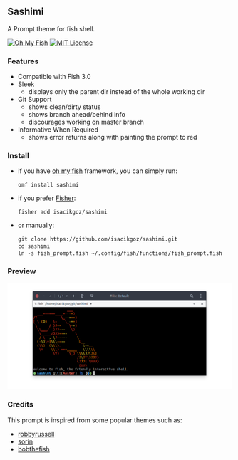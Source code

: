 ## Sashimi

A Prompt theme for fish shell.

[![Oh My Fish](https://img.shields.io/badge/Framework-Oh_My_Fish-blue.svg)](https://github.com/oh-my-fish/oh-my-fish) [![MIT License](https://img.shields.io/badge/license-MIT-brightgreen.svg)](/LICENSE)

### Features
- Compatible with Fish 3.0
- Sleek
  - displays only the parent dir instead of the whole working dir
- Git Support
  - shows clean/dirty status
  - shows branch ahead/behind info
  - discourages working on master branch
- Informative When Required
  - shows error returns along with painting the prompt to red

### Install
* if you have [oh my fish](https://github.com/oh-my-fish/oh-my-fish) framework, you can simply run:
  ```shell
  omf install sashimi
  ```
* if you prefer [Fisher](https://github.com/jorgebucaran/fisher):
  ```shell
  fisher add isacikgoz/sashimi
  ```
* or manually:
  ```shell
  git clone https://github.com/isacikgoz/sashimi.git
  cd sashimi
  ln -s fish_prompt.fish ~/.config/fish/functions/fish_prompt.fish
  ```

### Preview
![screenshot](images/preview.png)

### Credits
This prompt is inspired from some popular themes such as:
- [robbyrussell](https://github.com/robbyrussell/oh-my-zsh/blob/master/themes/robbyrussell.zsh-theme)
- [sorin](https://github.com/fish-shell/fish-shell/tree/master/share/tools/web_config/sample_prompts)
- [bobthefish](https://github.com/oh-my-fish/theme-bobthefish)
